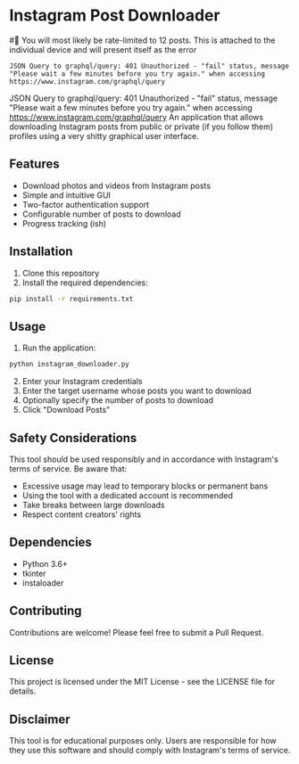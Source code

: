 # Instagram Post Downloader

#📝 You will most likely be rate-limited to 12 posts. This is attached to the individual device and will present itself as the error 
```
JSON Query to graphql/query: 401 Unauthorized - "fail" status, message "Please wait a few minutes before you try again." when accessing https://www.instagram.com/graphql/query
```

JSON Query to graphql/query: 401 Unauthorized - "fail" status, message "Please wait a few minutes before you try again." when accessing https://www.instagram.com/graphql/query
An application that allows downloading Instagram posts from public or private (if you follow them) profiles using a very shitty graphical user interface.

## Features
- Download photos and videos from Instagram posts
- Simple and intuitive GUI
- Two-factor authentication support
- Configurable number of posts to download
- Progress tracking (ish) 

## Installation

1. Clone this repository
2. Install the required dependencies:
```bash
pip install -r requirements.txt
```

## Usage

1. Run the application:
```bash
python instagram_downloader.py
```

2. Enter your Instagram credentials
3. Enter the target username whose posts you want to download
4. Optionally specify the number of posts to download
5. Click "Download Posts"

## Safety Considerations

This tool should be used responsibly and in accordance with Instagram's terms of service. Be aware that:
- Excessive usage may lead to temporary blocks or permanent bans
- Using the tool with a dedicated account is recommended
- Take breaks between large downloads
- Respect content creators' rights

## Dependencies
- Python 3.6+
- tkinter
- instaloader

## Contributing
Contributions are welcome! Please feel free to submit a Pull Request.

## License
This project is licensed under the MIT License - see the LICENSE file for details.

## Disclaimer
This tool is for educational purposes only. Users are responsible for how they use this software and should comply with Instagram's terms of service.
